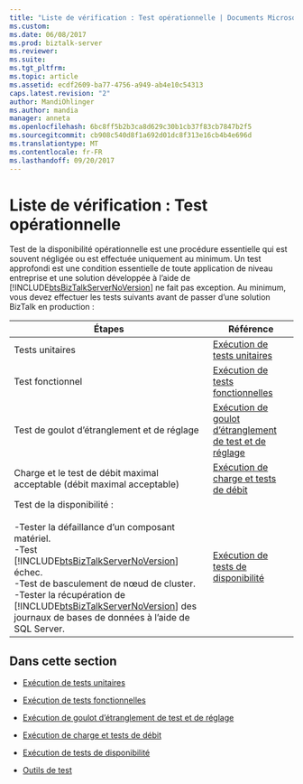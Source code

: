 ```yaml
---
title: "Liste de vérification : Test opérationnelle | Documents Microsoft"
ms.custom: 
ms.date: 06/08/2017
ms.prod: biztalk-server
ms.reviewer: 
ms.suite: 
ms.tgt_pltfrm: 
ms.topic: article
ms.assetid: ecdf2609-ba77-4756-a949-ab4e10c54313
caps.latest.revision: "2"
author: MandiOhlinger
ms.author: mandia
manager: anneta
ms.openlocfilehash: 6bc8ff5b2b3ca8d629c30b1cb37f83cb7847b2f5
ms.sourcegitcommit: cb908c540d8f1a692d01dc8f313e16cb4b4e696d
ms.translationtype: MT
ms.contentlocale: fr-FR
ms.lasthandoff: 09/20/2017
---
```

# <a name="checklist-testing-operational-readiness"></a>Liste de vérification : Test opérationnelle
Test de la disponibilité opérationnelle est une procédure essentielle qui est souvent négligée ou est effectuée uniquement au minimum. Un test approfondi est une condition essentielle de toute application de niveau entreprise et une solution développée à l’aide de [!INCLUDE[btsBizTalkServerNoVersion](../includes/btsbiztalkservernoversion-md.md)] ne fait pas exception. Au minimum, vous devez effectuer les tests suivants avant de passer d’une solution BizTalk en production :  
  
|Étapes|Référence|  
|-----------|---------------|  
|Tests unitaires|[Exécution de tests unitaires](../technical-guides/performing-unit-testing.md)|  
|Test fonctionnel|[Exécution de tests fonctionnelles](../technical-guides/performing-functional-testing.md)|  
|Test de goulot d’étranglement et de réglage|[Exécution de goulot d’étranglement de test et de réglage](../technical-guides/performing-bottleneck-testing-and-tuning.md)|  
|Charge et le test de débit maximal acceptable (débit maximal acceptable)|[Exécution de charge et tests de débit](../technical-guides/performing-load-and-throughput-testing.md)|  
|Test de la disponibilité :<br /><br /> -Tester la défaillance d’un composant matériel.<br />-Test [!INCLUDE[btsBizTalkServerNoVersion](../includes/btsbiztalkservernoversion-md.md)] échec.<br />-Test de basculement de nœud de cluster.<br />-Tester la récupération de [!INCLUDE[btsBizTalkServerNoVersion](../includes/btsbiztalkservernoversion-md.md)] des journaux de bases de données à l’aide de SQL Server.|[Exécution de tests de disponibilité](../technical-guides/performing-availability-testing.md)|  
  
## <a name="in-this-section"></a>Dans cette section  
  
-   [Exécution de tests unitaires](../technical-guides/performing-unit-testing.md)  
  
-   [Exécution de tests fonctionnelles](../technical-guides/performing-functional-testing.md)  
  
-   [Exécution de goulot d’étranglement de test et de réglage](../technical-guides/performing-bottleneck-testing-and-tuning.md)  
  
-   [Exécution de charge et tests de débit](../technical-guides/performing-load-and-throughput-testing.md)  
  
-   [Exécution de tests de disponibilité](../technical-guides/performing-availability-testing.md)  
  
-   [Outils de test](~/technical-guides/tools-for-testing.md)